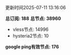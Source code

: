 更新时间2025-07-11 13:16:06

**总订阅: 188**
**总节点: 38960**
- vless节点: 14996
- hysteria2节点: 10

**google ping有效节点: 176**
